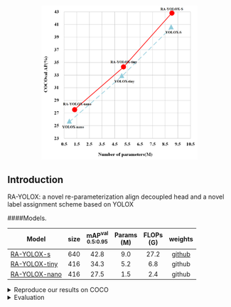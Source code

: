 <div align="center"><img src="rcurv.png" width="350"></div>

## Introduction
RA-YOLOX: a novel re-parameterization align decoupled head and a novel label assignment scheme based on YOLOX








####Models.

|Model |size |mAP<sup>val<br>0.5:0.95  |Params<br>(M) |FLOPs<br>(G)| weights |
| ------        |:---: | :---:    | :---:       |:---:     |:---:  |
|[RA-YOLOX-s](./exps/default/ra_yolox_s.py)    |640  |42.8     |9.0 | 27.2 | [github](https://github.com/hcmyhc/RA-YOLOX/releases/download/weight/ra_yolox_s.pth) |
|[RA-YOLOX-tiny](./exps/default/ra_yolox_tiny.py) |416  |34.3    |5.2 |6.8| github |
|[RA-YOLOX-nano](./exps/default/ra_yolox_nano.py)    |416  |27.5    |1.5| 2.4 | github |




<details>
<summary>Reproduce our results on COCO</summary>

Step1. Prepare COCO dataset
```shell
cd <YOLOX_HOME>
ln -s /path/to/your/coco128 ./datasets/coco128
```

Step2. Reproduce our results on COCO by specifying -f:

```shell
python -m yolox.tools.train -f ../exps/example/custom/ra_yolox_s.py -d 1 -b 32 --fp16 -o [--cache]
                                                      ra_yolox-tiny
                                                      ra_yolox-nano
```
* -d: number of gpu devices
* -b: total batch size, the recommended number for -b is num-gpu * 8
* --fp16: mixed precision training
* --cache: caching imgs into RAM to accelarate training, which need large system RAM. 

  
</details>


<details>
<summary>Evaluation</summary>

We support batch testing for fast evaluation:

```shell
python -m yolox.tools.eval -f ../exps/example/custom/ra_yolox_s.py -c ra_yolox_s.pth -b 1 -d 1 --conf 0.001 [--fp16] [--fuse]
                                                     ra_yolox-tiny
                                                     ra_yolox-nano
```
* --fuse: fuse conv and bn
* -d: number of GPUs used for evaluation. DEFAULT: All GPUs available will be used.
* -b: total batch size across on all GPUs


</details>




